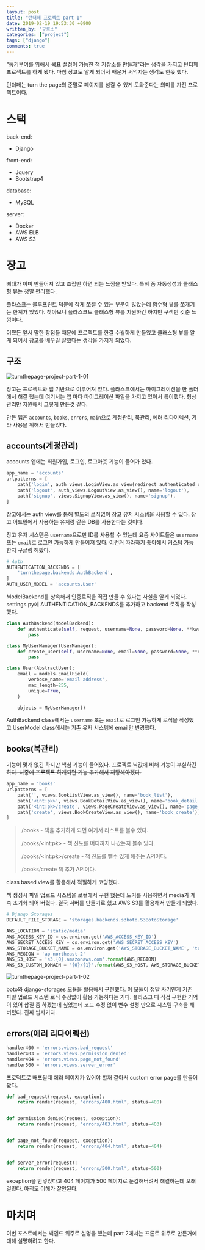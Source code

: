 ```yaml
---
layout: post
title: "턴더페 프로젝트 part 1"
date: 2019-02-19 19:53:30 +0900
written_by: "구르소"
categories: ["project"]
tags: ["django"]
comments: true
---
```


"동기부여를 위해서 목표 설정이 가능한 책 저장소를 만들자"라는 생각을 가지고 턴더페 프로젝트를 하게 됐다. 마침 장고도 알게 되어서 배운거 써먹자는 생각도 한몫 했다.

턴더페는 turn the page의 준말로 페이지를 넘길 수 있게 도와준다는 의미를 가진 프로젝트이다.

# 스택

back-end:
- Django

front-end:
- Jquery
- Bootstrap4

database:
- MySQL

server:
- Docker
- AWS ELB
- AWS S3

# 장고

뼈대가 이미 만들어져 있고 조립만 하면 되는 느낌을 받았다. 특히 폼 자동생성과 클래스형 뷰는 정말 편리했다.

플라스크는 블루프린트 덕분에 작게 쪼갤 수 있는 부분이 많았는데 함수형 뷰를 쪼개기는 한계가 있었다. 찾아보니 플라스크도 클래스형 뷰를 지원하긴 하지만 구색만 갖춘 느낌이다.

어쨌든 앞서 말한 장점들 때문에 프로젝트를 한결 수월하게 만들었고 클래스형 뷰를 알게 되어서 장고를 배우길 잘했다는 생각을 가지게 되었다.

## 구조

![turnthepage-project-part-1-01](/assets/images/turnthepage-project-part-1/01.png)

장고는 프로젝트와 앱 기반으로 이루어져 있다. 플라스크에서는 마이그레이션을 한 폴더에서 해결 했는데 여기서는 앱 마다 마이그레이션 파일을 가지고 있어서 특이했다.
형상 관리만 지원해서 그렇게 만든것 같다.

만든 앱은 `accounts`, `books`, `errors`, `main`으로 계정관리, 북관리, 에러 리다이렉션, 기타 사용을 위해서 만들었다.

## accounts(계정관리)

accounts 앱에는 회원가입, 로그인, 로그아웃 기능이 들어가 있다.

```python
app_name = 'accounts'
urlpatterns = [
    path('login', auth_views.LoginView.as_view(redirect_authenticated_user=True), name='login'),
    path('logout', auth_views.LogoutView.as_view(), name='logout'),
    path('signup', views.SignupView.as_view(), name='signup'),
]
```

장고에서는 auth view를 통해 별도의 로직없이 장고 유저 시스템을 사용할 수 있다. 장고 어드민에서 사용하는 유저랑 같은 DB를 사용한다는 것이다.

장고 유저 시스템은 `username`으로만 ID를 사용할 수 있는데 요즘 사이트들은 `username` 또는 `email`로 로그인 가능하게 만들어져 있다. 
이런거 따라하기 좋아해서 커스텀 가능한지 구글링 해봤다.

```python
# Auth
AUTHENTICATION_BACKENDS = [
    'turnthepage.backends.AuthBackend',
]
AUTH_USER_MODEL = 'accounts.User'
```

ModelBackend를 상속해서 인증로직을 직접 만들 수 있다는 사실을 알게 되었다. settings.py에 AUTHENTICATION_BACKENDS를 추가하고 backend 로직을 작성했다.

```python
class AuthBackend(ModelBackend):
    def authenticate(self, request, username=None, password=None, **kwargs):
        pass
```

```python
class MyUserManager(UserManager):
    def create_user(self, username=None, email=None, password=None, **extra_fields):
        pass

class User(AbstractUser):
    email = models.EmailField(
        verbose_name='email address',
        max_length=255,
        unique=True,
    )

    objects = MyUserManager()
```

AuthBackend class에서는 `username` 또는 `email`로 로그인 가능하게 로직을 작성했고 UserModel class에서는 기존 유저 시스템에 email만 변경했다.

## books(북관리)

기능이 몇개 없긴 하지만 핵심 기능이 들어있다. ~~프로젝트 닉값에 비해 기능이 부실하긴 하다. 나중에 프로젝트 하게되면 기능 추가해서 재탕해야겠다.~~

```python
app_name = 'books'
urlpatterns = [
    path('', views.BookListView.as_view(), name='book_list'),
    path('<int:pk>', views.BookDetailView.as_view(), name='book_detail'),
    path('<int:pk>/create', views.PageCreateView.as_view(), name='page_create'),
    path('create', views.BookCreateView.as_view(), name='book_create'),
]
```

> /books - 책을 추가하게 되면 여기서 리스트를 볼수 있다.
>
> /books/\<int:pk> - 책 진도를 어디까지 나갔는지 볼수 있다.
>
> /books/\<int:pk>/create - 책 진도를 뺄수 있게 해주는 API이다.
>
> /books/create 책 추가 API이다.

class based view를 활용해서 적절하게 코딩했다.

책 생성시 파일 업로드 시스템을 로컬에서 구현 했는데 도커를 사용하면서 media가 계속 초기화 되어 버렸다. 결국 서버를 만들기로 했고 AWS S3를 활용해서 만들게 되었다.

```python
# Django Storages
DEFAULT_FILE_STORAGE = 'storages.backends.s3boto.S3BotoStorage'

AWS_LOCATION = 'static/media'
AWS_ACCESS_KEY_ID = os.environ.get('AWS_ACCESS_KEY_ID')
AWS_SECRET_ACCESS_KEY = os.environ.get('AWS_SECRET_ACCESS_KEY')
AWS_STORAGE_BUCKET_NAME = os.environ.get('AWS_STORAGE_BUCKET_NAME', 'turnthepage')
AWS_REGION = 'ap-northeast-2'
AWS_S3_HOST = 's3.{0}.amazonaws.com'.format(AWS_REGION)
AWS_S3_CUSTOM_DOMAIN = '{0}/{1}'.format(AWS_S3_HOST, AWS_STORAGE_BUCKET_NAME)
```

![turnthepage-project-part-1-02](/assets/images/turnthepage-project-part-1/02.png)

boto와 django-storages 모듈을 활용해서 구현했다. 이 모듈이 정말 사기인게 기존 파일 업로드 시스템 로직 수정없이 활용 가능하다는 거다. 플라스크 때 직접 구현한 기억이 있어 삽질 좀 하겠는데 싶었는데 코드 수정 없이 변수 설정 만으로 시스템 구축을 해버렸다. 진짜 씹사기다.

## errors(에러 리다이렉션)

```python
handler400 = 'errors.views.bad_request'
handler403 = 'errors.views.permission_denied'
handler404 = 'errors.views.page_not_found'
handler500 = 'errors.views.server_error'
```

프로덕트로 배포될때 에러 페이지가 있어야 할꺼 같아서 custom error page를 만들어봤다.

```python
def bad_request(request, exception):
    return render(request, 'errors/400.html', status=400)


def permission_denied(request, exception):
    return render(request, 'errors/403.html', status=403)


def page_not_found(request, exception):
    return render(request, 'errors/404.html', status=404)


def server_error(request):
    return render(request, 'errors/500.html', status=500)
```

exception을 안넣었다고 404 페이지가 500 페이지로 둔갑해버려서 해결하는데 오래걸렸다. 아직도 이해가 잘안된다.

# 마치며

이번 포스트에서는 백엔드 위주로 설명을 했는데 part 2에서는 프론트 위주로 만든거에 대해 설명하려고 한다.
